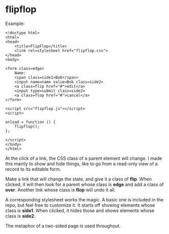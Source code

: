 # flipflop

Example:

    <!doctype html>
    <html>
    <head>
        <title>FlipFlop</title>
        <link rel=stylesheet href="flipflop.css">
    </head>
    <body>

    <form class=edge>
        Name:
        <span class=side1>Bob</span>
        <input name=name value=Bob class=side2>
        <a class=flip href="#">edit</a>
        <input type=submit class=side2>
        <a class=flop href="#">cancel</a>
    </form>

    <script src="flipflop.js"></script>
    <script>

    onload = function () {
        flipflop();
    };

    </script>
    </body>
    </html>

At the click of a link, the CSS class of a parent element will change. I made this mainly to show and hide things, like to go from a read-only view of a record to its editable form.

Make a link that will change the state, and give it a class of **flip**. When clicked, it will then look for a parent whose class is **edge** and add a class of **over**. Another link whose class is **flop** will undo it all.

A corresponding stylesheet works the magic. A basic one is included in the repo, but feel free to customize it. It starts off showing elements whose class is **side1**. When clicked, it hides those and shows elements whose class is **side2**.

The metaphor of a two-sided page is used throughout.
